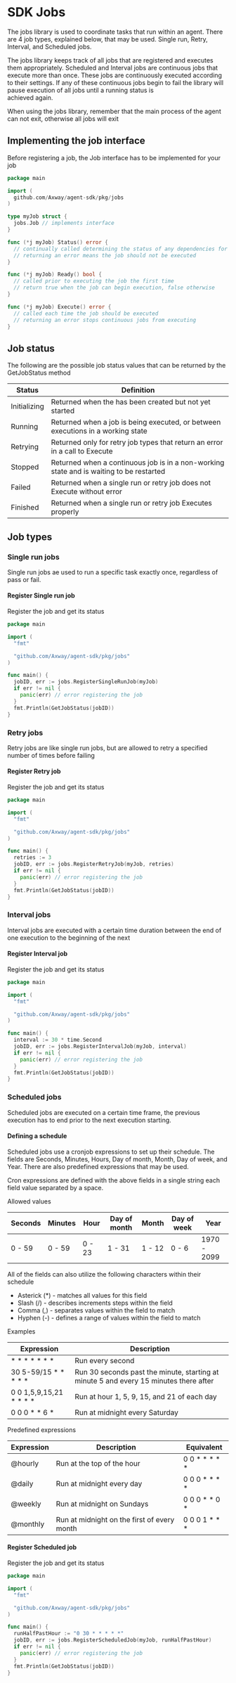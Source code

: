 # SDK Jobs

The jobs library is used to coordinate tasks that run within an agent.  There are 4 job types, explained below, that may be used.  Single run, Retry, Interval, and Scheduled jobs.

The jobs library keeps track of all jobs that are registered and executes them appropriately.  Scheduled and Interval jobs are continuous jobs that execute more than once.  These
jobs are continuously executed according to their settings.  If any of these continuous jobs begin to fail the library will pause execution of all jobs until a running status is  
achieved again.

When using the jobs library, remember that the main process of the agent can not exit, otherwise all jobs will exit

## Implementing the job interface

Before registering a job, the Job interface has to be implemented for your job

```go
package main

import (
  github.com/Axway/agent-sdk/pkg/jobs
)

type myJob struct {
  jobs.Job // implements interface
}

func (*j myJob) Status() error {
  // continually called determining the status of any dependencies for the job
  // returning an error means the job should not be executed
}

func (*j myJob) Ready() bool {
  // called prior to executing the job the first time
  // return true when the job can begin execution, false otherwise
}

func (*j myJob) Execute() error {
  // called each time the job should be executed
  // returning an error stops continuous jobs from executing
}
```

## Job status

The following are the possible job status values that can be returned by the GetJobStatus method

| Status       | Definition                                                                              |
|--------------|-----------------------------------------------------------------------------------------|
| Initializing | Returned when the has been created but not yet started                                  |
| Running      | Returned when a job is being executed, or between executions in a working state         |
| Retrying     | Returned only for retry job types that return an error in a call to Execute             |
| Stopped      | Returned when a continuous job is in a non-working state and is waiting to be restarted |
| Failed       | Returned when a single run or retry job does not Execute without error                  |
| Finished     | Returned when a single run or retry job Executes properly                               |

## Job types

### Single run jobs

Single run jobs ae used to run a specific task exactly once, regardless of pass or fail.

#### Register Single run job

Register the job and get its status

```go
package main

import (
  "fmt"

  "github.com/Axway/agent-sdk/pkg/jobs"
)

func main() {
  jobID, err := jobs.RegisterSingleRunJob(myJob)
  if err != nil {
    panic(err) // error registering the job
  }
  fmt.Println(GetJobStatus(jobID))
}
```

### Retry jobs

Retry jobs are like single run jobs, but are allowed to retry a specified number of times before failing

#### Register Retry job

Register the job and get its status

```go
package main

import (
  "fmt"

  "github.com/Axway/agent-sdk/pkg/jobs"
)

func main() {
  retries := 3
  jobID, err := jobs.RegisterRetryJob(myJob, retries)
  if err != nil {
    panic(err) // error registering the job
  }
  fmt.Println(GetJobStatus(jobID))
}
```

### Interval jobs

Interval jobs are executed with a certain time duration between the end of one execution to the beginning of the next

#### Register Interval job

Register the job and get its status

```go
package main

import (
  "fmt"

  "github.com/Axway/agent-sdk/pkg/jobs"
)

func main() {
  interval := 30 * time.Second
  jobID, err := jobs.RegisterIntervalJob(myJob, interval)
  if err != nil {
    panic(err) // error registering the job
  }
  fmt.Println(GetJobStatus(jobID))
}
```

### Scheduled jobs

Scheduled jobs are executed on a certain time frame, the previous execution has to end prior to the next execution starting.

#### Defining a schedule

Scheduled jobs use a cronjob expressions to set up their schedule.  The fields are Seconds, Minutes, Hours, Day of month, Month,
Day of week, and Year.  There are also predefined expressions that may be used.

Cron expressions are defined with the above fields in a single string each field value separated by a space.

Allowed values

| Seconds | Minutes | Hour   | Day of month | Month  | Day of week | Year        |
|---------|---------|--------|--------------|--------|-------------|-------------|
| 0 - 59  | 0 - 59  | 0 - 23 | 1 - 31       | 1 - 12 | 0 - 6       | 1970 - 2099 |

All of the fields can also utilize the following characters within their schedule

- Asterick (*) - matches all values for this field
- Slash (/) - describes increments steps within the field
- Comma (,) - separates values within the field to match
- Hyphen (-) - defines a range of values within the field to match

Examples

| Expression                  | Description                                                                           |
|-----------------------------|---------------------------------------------------------------------------------------|
| \* \* \* \* \* \* \*        | Run every second                                                                      |
| 30 5-59/15 \* \* \* \* \*   | Run 30 seconds past the minute, starting at minute 5 and every 15 minutes there after |
| 0 0 1,5,9,15,21 \* \* \* \* | Run at hour 1, 5, 9, 15, and 21 of each day                                           |
| 0 0 0 \* \* 6 \*            | Run at midnight every Saturday                                                        |

Predefined expressions

| Expression | Description                                 | Equivalent         |
|------------|---------------------------------------------|--------------------|
| @hourly    | Run at the top of the hour                  | 0 0 \* \* \* \* \* |
| @daily     | Run at midnight every day                   | 0 0 0 \* \* \* \*  |
| @weekly    | Run at midnight on Sundays                  | 0 0 0 \* \* 0 \*   |
| @monthly   | Run at midnight on the first of every month | 0 0 0 1 \* \* \*   |

#### Register Scheduled job

Register the job and get its status

```go
package main

import (
  "fmt"

  "github.com/Axway/agent-sdk/pkg/jobs"
)

func main() {
  runHalfPastHour := "0 30 * * * * *"
  jobID, err := jobs.RegisterScheduledJob(myJob, runHalfPastHour)
  if err != nil {
    panic(err) // error registering the job
  }
  fmt.Println(GetJobStatus(jobID))
}
```
